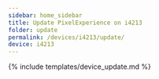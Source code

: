 ```yaml
---
sidebar: home_sidebar
title: Update PixelExperience on i4213
folder: update
permalink: /devices/i4213/update/
device: i4213
---
```

{% include templates/device_update.md %}
